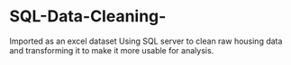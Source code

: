 # SQL-Data-Cleaning-
Imported as an excel dataset
Using SQL server to clean raw housing data and transforming it to make it more usable for analysis.

